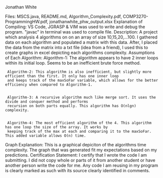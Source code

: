 Jonathan White

   Files:
     MSCS.java, README.md, Algorithm_Complexity.pdf, COMP3270-ProgrammingHW.pdf, jonathanwhite_phw_output.xlsx
   Explanation of Compiling:
     VS Code, JGRASP & VIM was used to write and debug the program.
     "javac" in terminal was used to compile file.
   Description:
     A project which analysis 4 algorithms on on an array of size 10,15,20,...100. I gathered data on each algorithm
     and populated a matrix with this data. After, I placed the data from the matrix into a txt file (idea from a friend),
     I used this to create graphs in excel depicting each algorithms complexity.
   Assumptions of Each Algorithm:
     Algorithm-1: The algorithm appears to have 2 inner loops within its initial loop. Seems to be an inefficient
     brute force method.


     Algorithm-2: This algorithm is also inefficient, but slightly more efficient than the first. It only has one inner loop 
     and keeps track of the maxSoFar variable, which allows for the better efficiency when compared to Algorithm-1.


     Algorithm-3: A recursive algorithm much like merge sort. It uses the divide and conquer method and performs
     recursion on both parts equally. This algorithm has O(nlgn) complexity.


     Algorithm-4: The most efficient algorithm of the 4. This algorithm has one loop the size of the array. It works by 
     keeping track of the max at each and comparing it to the maxSoFar. This added variable allows O(n) time.
  Graph Explanation:
    This is a graphical depiciton of the algorithms time complexity. The graph that was generated fit my expectations based on my predictions.
  Certification Statement:
    I certify that I wrote the code I am submitting. I did not copy whole or parts of it from another student or have another 
	person write the code for me. Any code I am reusing in my program is clearly marked as such with its source clearly identified in comments.
